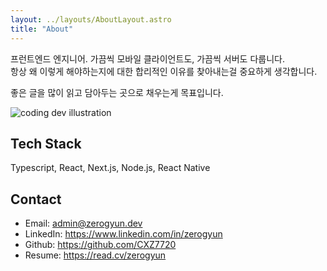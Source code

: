 ```yaml
---
layout: ../layouts/AboutLayout.astro
title: "About"
---
```


프런트엔드 엔지니어. 가끔씩 모바일 클라이언트도, 가끔씩 서버도 다룹니다.<br/>
항상 왜 이렇게 해야하는지에 대한 합리적인 이유를 찾아내는걸 중요하게 생각합니다.<br/>

좋은 글을 많이 읽고 담아두는 곳으로 채우는게 목표입니다.<br />

<div>
  <img src="/assets/dev.svg" class="sm:w-1/2 mx-auto" alt="coding dev illustration">
</div>

## Tech Stack

Typescript, React, Next.js, Node.js, React Native

## Contact

- Email: admin@zerogyun.dev
- LinkedIn: https://www.linkedin.com/in/zerogyun
- Github: https://github.com/CXZ7720
- Resume: https://read.cv/zerogyun
